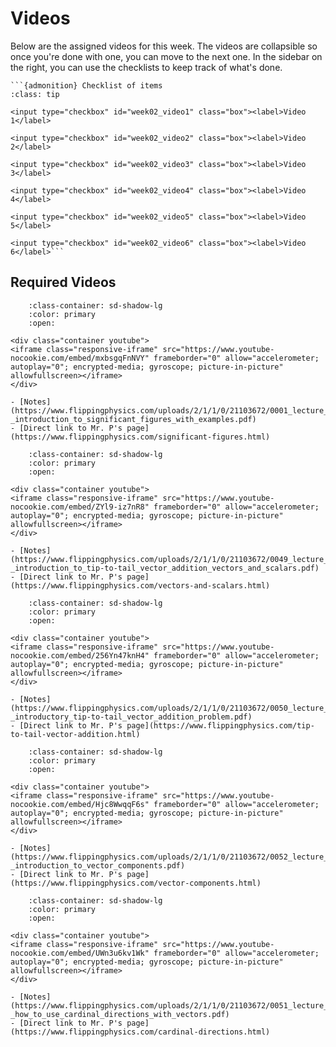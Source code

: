 # Videos

Below are the assigned videos for this week. 
The videos are collapsible so once you're done with one, you can move to the next one.
In the sidebar on the right, you can use the checklists to keep track of what's done.

````{margin}
```{admonition} Checklist of items
:class: tip

<input type="checkbox" id="week02_video1" class="box"><label>Video 1</label>

<input type="checkbox" id="week02_video2" class="box"><label>Video 2</label>

<input type="checkbox" id="week02_video3" class="box"><label>Video 3</label>

<input type="checkbox" id="week02_video4" class="box"><label>Video 4</label>

<input type="checkbox" id="week02_video5" class="box"><label>Video 5</label>

<input type="checkbox" id="week02_video6" class="box"><label>Video 6</label>```
````

## Required Videos

```{dropdown} 1. Introduction to Significant Figures
    :class-container: sd-shadow-lg
    :color: primary
    :open:

<div class="container youtube">
<iframe class="responsive-iframe" src="https://www.youtube-nocookie.com/embed/mxbsgqFnNVY" frameborder="0" allow="accelerometer; autoplay="0"; encrypted-media; gyroscope; picture-in-picture" allowfullscreen></iframe>
</div>

- [Notes](https://www.flippingphysics.com/uploads/2/1/1/0/21103672/0001_lecture_notes_-_introduction_to_significant_figures_with_examples.pdf)
- [Direct link to Mr. P's page](https://www.flippingphysics.com/significant-figures.html)
```

```{dropdown} 2. Introduction to Tip-to-Tail Vector Addition
    :class-container: sd-shadow-lg
    :color: primary
    :open:

<div class="container youtube">
<iframe class="responsive-iframe" src="https://www.youtube-nocookie.com/embed/ZYl9-iz7nR8" frameborder="0" allow="accelerometer; autoplay="0"; encrypted-media; gyroscope; picture-in-picture" allowfullscreen></iframe>
</div>

- [Notes](https://www.flippingphysics.com/uploads/2/1/1/0/21103672/0049_lecture_notes_-_introduction_to_tip-to-tail_vector_addition_vectors_and_scalars.pdf)
- [Direct link to Mr. P's page](https://www.flippingphysics.com/vectors-and-scalars.html)
```

```{dropdown} 3. Introductory Tip-to-Tail Vector Addition Problem
    :class-container: sd-shadow-lg
    :color: primary
    :open:

<div class="container youtube">
<iframe class="responsive-iframe" src="https://www.youtube-nocookie.com/embed/256Yn47knH4" frameborder="0" allow="accelerometer; autoplay="0"; encrypted-media; gyroscope; picture-in-picture" allowfullscreen></iframe>
</div>

- [Notes](https://www.flippingphysics.com/uploads/2/1/1/0/21103672/0050_lecture_notes_-_introductory_tip-to-tail_vector_addition_problem.pdf)
- [Direct link to Mr. P's page](https://www.flippingphysics.com/tip-to-tail-vector-addition.html)
```

```{dropdown} 4. Introduction to Vector Components
    :class-container: sd-shadow-lg
    :color: primary
    :open:

<div class="container youtube">
<iframe class="responsive-iframe" src="https://www.youtube-nocookie.com/embed/Hjc8WwqqF6s" frameborder="0" allow="accelerometer; autoplay="0"; encrypted-media; gyroscope; picture-in-picture" allowfullscreen></iframe>
</div>

- [Notes](https://www.flippingphysics.com/uploads/2/1/1/0/21103672/0052_lecture_notes_-_introduction_to_vector_components.pdf)
- [Direct link to Mr. P's page](https://www.flippingphysics.com/vector-components.html)
```

```{dropdown} 5. How to use Cardinal Directions with Vectors
    :class-container: sd-shadow-lg
    :color: primary
    :open:

<div class="container youtube">
<iframe class="responsive-iframe" src="https://www.youtube-nocookie.com/embed/UWn3u6kv1Wk" frameborder="0" allow="accelerometer; autoplay="0"; encrypted-media; gyroscope; picture-in-picture" allowfullscreen></iframe>
</div>

- [Notes](https://www.flippingphysics.com/uploads/2/1/1/0/21103672/0051_lecture_notes_-_how_to_use_cardinal_directions_with_vectors.pdf)
- [Direct link to Mr. P's page](https://www.flippingphysics.com/cardinal-directions.html)
```